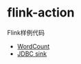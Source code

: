 # flink-action
Flink样例代码
+ [WordCount](src/main/scala/com/czb/WC.scala)
+ [JDBC sink](src/main/scala/com/czb/LogSinkMySQL.scala)
